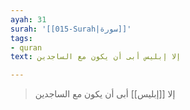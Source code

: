```yaml
---
ayah: 31
surah: '[[015-Surah|سورة]]'
tags:
- quran
text: إلا إبليس أبى أن يكون مع الساجدين

---
```

> إلا [[إبليس]] أبى أن يكون مع الساجدين
